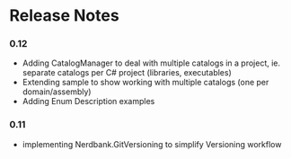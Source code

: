 # Release Notes

### 0.12
* Adding CatalogManager to deal with multiple catalogs in a project, ie. separate catalogs per C# project (libraries, executables)
* Extending sample to show working with multiple catalogs (one per domain/assembly)
* Adding Enum Description examples

### 0.11
* implementing Nerdbank.GitVersioning to simplify Versioning workflow